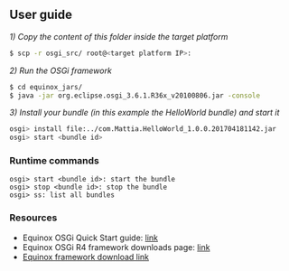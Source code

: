 ## User guide

*1) Copy the content of this folder inside the target platform*

```sh
$ scp -r osgi_src/ root@<target platform IP>:
``` 

*2) Run the OSGi framework*

```sh
$ cd equinox_jars/
$ java -jar org.eclipse.osgi_3.6.1.R36x_v20100806.jar -console
``` 

*3) Install your bundle (in this example the HelloWorld bundle) and start it*

```sh
osgi> install file:../com.Mattia.HelloWorld_1.0.0.201704181142.jar
osgi> start <bundle id>
``` 

### Runtime commands
```
osgi> start <bundle id>: start the bundle
osgi> stop <bundle id>: stop the bundle
osgi> ss: list all bundles
```

### Resources

* Equinox OSGi Quick Start guide: [link](http://www.eclipse.org/equinox/documents/quickstart-framework.php)
* Equinox OSGi R4 framework downloads page: [link](http://archive.eclipse.org/equinox/drops/R-3.6.1-201009090800/index.php)
* [Equinox framework download link](http://archive.eclipse.org/equinox/drops/R-3.6.1-201009090800/download.php?dropFile=org.eclipse.osgi_3.6.1.R36x_v20100806.jar)
